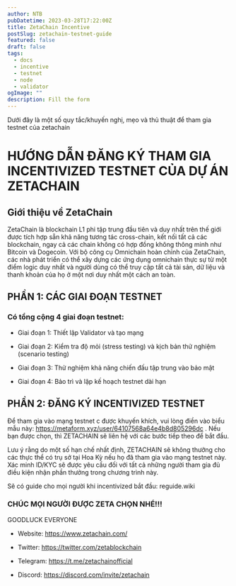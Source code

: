 ```yaml
---
author: NTB
pubDatetime: 2023-03-28T17:22:00Z
title: ZetaChain Incentive
postSlug: zetachain-testnet-guide
featured: false
draft: false
tags:
  - docs
  - incentive
  - testnet
  - node
  - validator
ogImage: ""
description: Fill the form
---
```


Dưới đây là một số quy tắc/khuyến nghị, mẹo và thủ thuật để tham gia testnet của zetachain

# HƯỚNG DẪN ĐĂNG KÝ THAM GIA INCENTIVIZED TESTNET CỦA DỰ ÁN ZETACHAIN

## Giới thiệu về ZetaChain

ZetaChain là blockchain L1 phi tập trung đầu tiên và duy nhất trên thế giới được tích hợp sẵn khả năng tương tác cross-chain, kết nối tất cả các blockchain, ngay cả các chain không có hợp đồng không thông minh như Bitcoin và Dogecoin. Với bộ công cụ Omnichain hoàn chỉnh của ZetaChain, các nhà phát triển có thể xây dựng các ứng dụng omnichain thực sự từ một điểm logic duy nhất và người dùng có thể truy cập tất cả tài sản, dữ liệu và thanh khoản của họ ở một nơi duy nhất một cách an toàn.

## PHẦN 1: CÁC GIAI ĐOẠN TESTNET

### Có tổng cộng 4 giai đoạn testnet:

- Giai đoạn 1: Thiết lập Validator và tạo mạng

- Giai đoạn 2: Kiểm tra độ mỏi (stress testing) và kịch bản thử nghiệm (scenario testing)

- Giai đoạn 3: Thử nghiệm khả năng chiến đấu tập trung vào bảo mật

- Giai đoạn 4: Bảo trì và lập kế hoạch testnet dài hạn

## PHẦN 2: ĐĂNG KÝ INCENTIVIZED TESTNET

Để tham gia vào mạng testnet c được khuyến khích, vui lòng điền vào biểu mẫu này: https://metaform.xyz/user/64107568a64e4b8d805296dc . Nếu bạn được chọn, thì ZETACHAIN sẽ liên hệ với các bước tiếp theo để bắt đầu.

Lưu ý rằng do một số hạn chế nhất định, ZETACHAIN sẽ không thưởng cho các thực thể có trụ sở tại Hoa Kỳ nếu họ đã tham gia vào mạng testnet này. Xác minh ID/KYC sẽ được yêu cầu đối với tất cả những người tham gia đủ điều kiện nhận phần thưởng trong chương trình này.

Sẽ có guide cho mọi người khi incentivized bắt đầu: reguide.wiki

### CHÚC MỌI NGƯỜI ĐƯỢC ZETA CHỌN NHÉ!!!

GOODLUCK EVERYONE

- Website: https://www.zetachain.com/

- Twitter: https://twitter.com/zetablockchain

- Telegram: https://t.me/zetachainofficial

- Discord: https://discord.com/invite/zetachain
